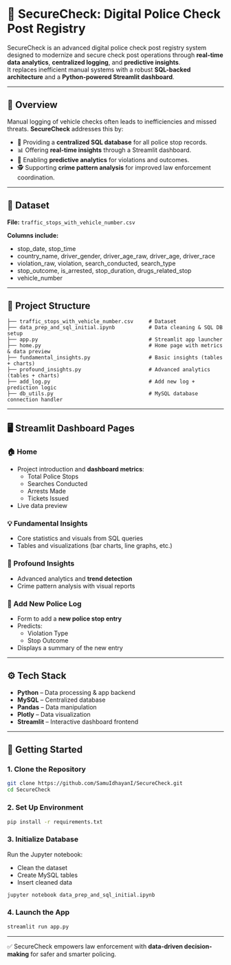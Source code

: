 
# 🚨 SecureCheck: Digital Police Check Post Registry  

SecureCheck is an advanced digital police check post registry system designed to modernize and secure check post operations through **real-time data analytics**, **centralized logging**, and **predictive insights**.  
It replaces inefficient manual systems with a robust **SQL-backed architecture** and a **Python-powered Streamlit dashboard**.  

---

## 📌 Overview  
Manual logging of vehicle checks often leads to inefficiencies and missed threats. **SecureCheck** addresses this by:  
- 📂 Providing a **centralized SQL database** for all police stop records.  
- 📊 Offering **real-time insights** through a Streamlit dashboard.  
- 🤖 Enabling **predictive analytics** for violations and outcomes.  
- 🕵️ Supporting **crime pattern analysis** for improved law enforcement coordination.  

---

## 🧾 Dataset  
**File:** `traffic_stops_with_vehicle_number.csv`  

**Columns include:**  
- stop_date, stop_time  
- country_name, driver_gender, driver_age_raw, driver_age, driver_race  
- violation_raw, violation, search_conducted, search_type  
- stop_outcome, is_arrested, stop_duration, drugs_related_stop  
- vehicle_number  

---

## 📁 Project Structure  

```
├── traffic_stops_with_vehicle_number.csv     # Dataset  
├── data_prep_and_sql_initial.ipynb           # Data cleaning & SQL DB setup  
├── app.py                                    # Streamlit app launcher  
├── home.py                                   # Home page with metrics & data preview  
├── fundamental_insights.py                   # Basic insights (tables + charts)  
├── profound_insights.py                      # Advanced analytics (tables + charts)  
├── add_log.py                                # Add new log + prediction logic  
├── db_utils.py                               # MySQL database connection handler  
```

---

## 🖥️ Streamlit Dashboard Pages  

### 🏠 Home  
- Project introduction and **dashboard metrics**:  
  - Total Police Stops  
  - Searches Conducted  
  - Arrests Made  
  - Tickets Issued  
- Live data preview  

### 💡 Fundamental Insights  
- Core statistics and visuals from SQL queries  
- Tables and visualizations (bar charts, line graphs, etc.)  

### 🧠 Profound Insights  
- Advanced analytics and **trend detection**  
- Crime pattern analysis with visual reports  

### 📝 Add New Police Log  
- Form to add a **new police stop entry**  
- Predicts:  
  - Violation Type  
  - Stop Outcome  
- Displays a summary of the new entry  

---

## ⚙️ Tech Stack  
- **Python** – Data processing & app backend  
- **MySQL** – Centralized database  
- **Pandas** – Data manipulation  
- **Plotly** – Data visualization  
- **Streamlit** – Interactive dashboard frontend  

---

## 🚀 Getting Started  

### 1. Clone the Repository  
```bash
git clone https://github.com/SamuIdhayanI/SecureCheck.git
cd SecureCheck
```

### 2. Set Up Environment  
```bash
pip install -r requirements.txt
```

### 3. Initialize Database  
Run the Jupyter notebook:  
- Clean the dataset  
- Create MySQL tables  
- Insert cleaned data  

```bash
jupyter notebook data_prep_and_sql_initial.ipynb
```

### 4. Launch the App  
```bash
streamlit run app.py
```

---

✅ SecureCheck empowers law enforcement with **data-driven decision-making** for safer and smarter policing.  
